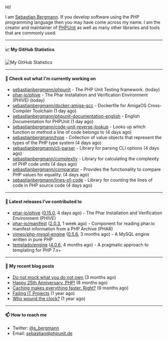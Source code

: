 Hi!

I am [Sebastian Bergmann](https://sebastian-bergmann.de/). If you develop software using the PHP programming language then you may have come across my name. I am the creator and maintainer of [PHPUnit](https://phpunit.de/) as well as many other libraries and tools that are commonly used.

---

#### 📈 My GitHub Statistics

![My GitHub Statistics](https://github-readme-stats.vercel.app/api?username=sebastianbergmann&show_icons=true&count_private=true&hide_title=true)

---

#### 👷 Check out what I'm currently working on

- [sebastianbergmann/phpunit](https://github.com/sebastianbergmann/phpunit) - The PHP Unit Testing framework. (today)
- [phar-io/phive](https://github.com/phar-io/phive) - The Phar Installation and Verification Environment (PHIVE) (today)
- [sebastianbergmann/docker-amiga-gcc](https://github.com/sebastianbergmann/docker-amiga-gcc) - Dockerfile for AmigaOS Cross-Compiler Toolchain (1 day ago)
- [sebastianbergmann/phpunit-documentation-english](https://github.com/sebastianbergmann/phpunit-documentation-english) - English Documentation for PHPUnit (1 day ago)
- [sebastianbergmann/code-unit-reverse-lookup](https://github.com/sebastianbergmann/code-unit-reverse-lookup) - Looks up which function or method a line of code belongs to (4 days ago)
- [sebastianbergmann/type](https://github.com/sebastianbergmann/type) - Collection of value objects that represent the types of the PHP type system (4 days ago)
- [sebastianbergmann/cli-parser](https://github.com/sebastianbergmann/cli-parser) - Library for parsing CLI options (4 days ago)
- [sebastianbergmann/complexity](https://github.com/sebastianbergmann/complexity) - Library for calculating the complexity of PHP code units (4 days ago)
- [sebastianbergmann/comparator](https://github.com/sebastianbergmann/comparator) - Provides the functionality to compare PHP values for equality. (4 days ago)
- [sebastianbergmann/lines-of-code](https://github.com/sebastianbergmann/lines-of-code) - Library for counting the lines of code in PHP source code (4 days ago)

---

#### 🔭 Latest releases I've contributed to

- [phar-io/phive](https://github.com/phar-io/phive) ([0.15.0](https://github.com/phar-io/phive/releases/tag/0.15.0), 4 days ago) - The Phar Installation and Verification Environment (PHIVE)
- [phar-io/manifest](https://github.com/phar-io/manifest) ([2.0.3](https://github.com/phar-io/manifest/releases/tag/2.0.3), 1 week ago) - Component for reading phar.io manifest information from a PHP Archive (PHAR)
- [vimeo/php-mysql-engine](https://github.com/vimeo/php-mysql-engine) ([0.5.6](https://github.com/vimeo/php-mysql-engine/releases/tag/0.5.6), 3 months ago) - A MySQL engine written in pure PHP
- [templado/engine](https://github.com/templado/engine) ([4.0.6](https://github.com/templado/engine/releases/tag/4.0.6), 4 months ago) - A pragmatic approach to templating for PHP 7.x&#43;

---

#### 📜 My recent blog posts

- [Do not mock what you do not own](https://thephp.cc/articles/do-not-mock-what-you-do-not-own) (3 months ago)
- [Happy 25th Anniversary, PHP!](https://thephp.cc/articles/happy-25th-anniversary-php) (8 months ago)
- [Caching makes everything faster. Right?](https://thephp.cc/articles/caching-makes-everything-faster-right) (9 months ago)
- [Failing IT Projects](https://thephp.cc/articles/failing-it-projects) (1 year ago)
- [Who wound the clock?](https://thephp.cc/articles/who-wound-the-clock) (1 year ago)

---

#### 📫 How to reach me

- Twitter: [@s_bergmann](https://twitter.com/s_bergmann)
- Email: [sebastian@phpunit.de](mailto://sebastian@phpunit.de)
